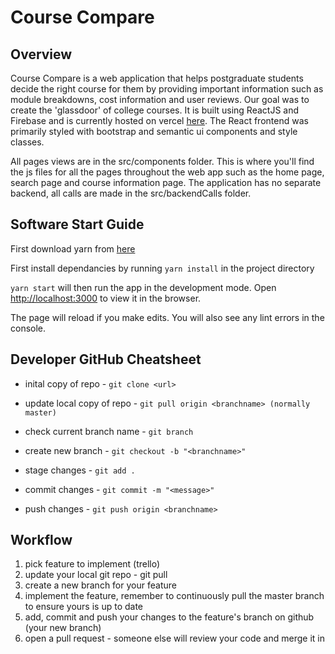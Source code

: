 # Course Compare

## Overview

Course Compare is a web application that helps postgraduate students decide the right course for them by providing important information such as module breakdowns, cost information and user reviews. Our goal was to create the 'glassdoor' of college courses. It is built using ReactJS and Firebase and is currently hosted on vercel [here](https://course-compare.vercel.app[). The React frontend was primarily styled with bootstrap and semantic ui components and style classes.

All pages views are in the src/components folder. This is where you'll find the js files for all the pages throughout the web app such as the home page, search page and course information page. The application has no separate backend, all calls are made in the src/backendCalls folder.

## Software Start Guide

First download yarn from [here](https://classic.yarnpkg.com/en/docs/install)

First install dependancies by running `yarn install` in the project directory

`yarn start` will then run the app in the development mode.
Open [http://localhost:3000](http://localhost:3000) to view it in the browser.

The page will reload if you make edits.
You will also see any lint errors in the console.

## Developer GitHub Cheatsheet

- inital copy of repo - `git clone <url>`
- update local copy of repo - `git pull origin <branchname> (normally master)`

- check current branch name - `git branch`
- create new branch - `git checkout -b "<branchname>"`

- stage changes - `git add .`
- commit changes - `git commit -m "<message>"`

- push changes - `git push origin <branchname>`

## Workflow

1. pick feature to implement (trello)
2. update your local git repo - git pull
3. create a new branch for your feature
4. implement the feature, remember to continuously pull the master branch to ensure yours is up to date
5. add, commit and push your changes to the feature's branch on github (your new branch)
6. open a pull request - someone else will review your code and merge it in
